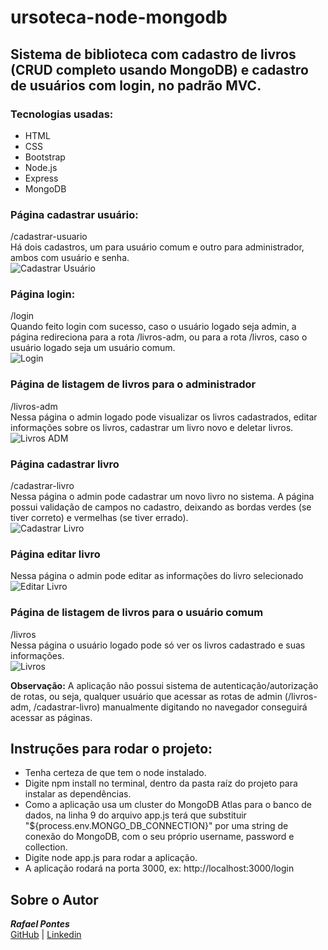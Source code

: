 # ursoteca-node-mongodb

## Sistema de biblioteca com cadastro de livros (CRUD completo usando MongoDB) e cadastro de usuários com login, no padrão MVC.

### Tecnologias usadas:
- HTML
- CSS
- Bootstrap
- Node.js
- Express
- MongoDB

### Página cadastrar usuário:
/cadastrar-usuario <br/>
Há dois cadastros, um para usuário comum e outro para administrador, ambos com usuário e senha. <br/>
![Cadastrar Usuário](https://i.imgur.com/eZ3AZsl.png) <br/>

### Página login:
/login <br/>
Quando feito login com sucesso, caso o usuário logado seja admin, a página redireciona para a rota /livros-adm, ou para a rota /livros, caso o usuário logado seja um usuário comum. <br/>
![Login](https://i.imgur.com/9KHerL1.png)

### Página de listagem de livros para o administrador
/livros-adm <br/>
Nessa página o admin logado pode visualizar os livros cadastrados, editar informações sobre os livros, cadastrar um livro novo e deletar livros. <br/>
![Livros ADM](https://i.imgur.com/Pp6kJjk.png)

### Página cadastrar livro
/cadastrar-livro <br/>
Nessa página o admin pode cadastrar um novo livro no sistema.
A página possui validação de campos no cadastro, deixando as bordas verdes (se tiver correto) e vermelhas (se tiver errado). <br/>
![Cadastrar Livro](https://i.imgur.com/nIb6cKb.png)

### Página editar livro
Nessa página o admin pode editar as informações do livro selecionado <br/>
![Editar Livro](https://i.imgur.com/w5ucKws.png)

### Página de listagem de livros para o usuário comum
/livros <br/>
Nessa página o usuário logado pode só ver os livros cadastrado e suas informações. <br/>
![Livros](https://i.imgur.com/SVoZ1pa.png)

**Observação:**
A aplicação não possui sistema de autenticação/autorização de rotas, ou seja, qualquer usuário que acessar as rotas de admin (/livros-adm, /cadastrar-livro) manualmente digitando no navegador conseguirá acessar as páginas.

## Instruções para rodar o projeto:
- Tenha certeza de que tem o node instalado.
- Digite npm install no terminal, dentro da pasta raíz do projeto para instalar as dependências.
- Como a aplicação usa um cluster do MongoDB Atlas para o banco de dados, na linha 9 do arquivo app.js terá que substituir "${process.env.MONGO_DB_CONNECTION}" por uma string de conexão do MongoDB, com o seu próprio username, password e collection.
- Digite node app.js para rodar a aplicação.
- A aplicação rodará na porta 3000, ex: http://localhost:3000/login

## Sobre o Autor
***Rafael Pontes*** <br/>
[GitHub](https://github.com/leafarpontes) | [Linkedin](https://www.linkedin.com/in/rafael-p/)
